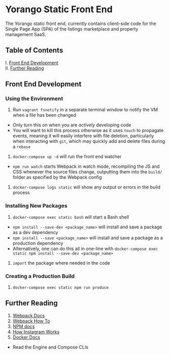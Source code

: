 # Yorango Static Front End

The Yorango static front end, currently contains client-side code for the
Single Page App (SPA) of the listings marketplace and property management SaaS.

## Table of Contents

I. [Front End Development](#front-end-development) <br />
II. [Further Reading](#further-reading)

## Front End Development

### Using the Environment

1. Run `vagrant fsnotify` in a separate terminal window to notify the VM when
  a file has been changed
  - Only turn this on when you are _actively_ developing code
  - You will want to kill this process otherwise as it uses `touch` to
    propagate events, meaning it will easily interfere with file deletion,
    particularly when interacting with `git`, which may quickly add and delete
    files during a `rebase`
1. `docker-compose up -d` will run the front end watcher
  - `npm run watch` starts Webpack in watch mode, recompiling the JS and CSS
    whenever the source files change, outputting them into the `build/` folder
    as specified by the Webpack config
1. `docker-compose logs static` will show any output or errors in the
    build process

### Installing New Packages

1. `docker-compose exec static bash` will start a Bash shell
  - `npm install --save-dev <package_name>` will install and save a package
    as a dev dependency
  - `npm install --save <package_name>` will install and save a package as
    a production dependency
  - Alternatively, one can do this all in one-line with
    `docker-compose exec static npm install --save-dev <package_name>`
1. `import` the package where needed in the code

### Creating a Production Build

1. `docker-compose exec static npm run produce`

## Further Reading

1. [Webpack Docs](https://webpack.github.io/docs/)
1. [Webpack How To](https://github.com/petehunt/webpack-howto)
1. [NPM docs](https://docs.npmjs.com/)
1. [How Instagram Works](https://www.youtube.com/watch?v=VkTCL6Nqm6Y)
1. [Docker Docs](https://docs.docker.com/)
  - Read the Engine and Compose CLIs
